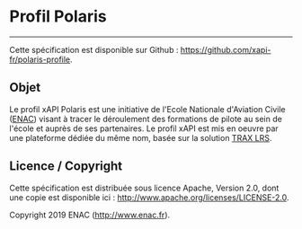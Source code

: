 # Profil Polaris

---
Cette spécification est disponible sur Github : https://github.com/xapi-fr/polaris-profile.


## Objet

Le profil xAPI Polaris est une initiative de l'Ecole Nationale d'Aviation Civile ([ENAC](http://enac.fr)) visant à tracer le déroulement des formations de pilote au sein de l'école et auprès de ses partenaires. Le profil xAPI est mis en oeuvre par une plateforme dédiée du même nom, basée sur la solution [TRAX LRS](http://traxlrs.com).


## Licence / Copyright

Cette spécification est distribuée sous licence Apache, Version 2.0, dont une copie est disponible ici : http://www.apache.org/licenses/LICENSE-2.0.

Copyright 2019 ENAC (http://www.enac.fr).



